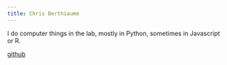 ```yaml
---
title: Chris Berthiaume
---
```

I do computer things in the lab, mostly in Python, sometimes in Javascript or R.

[github](https://github.com/ctberthiaume)
